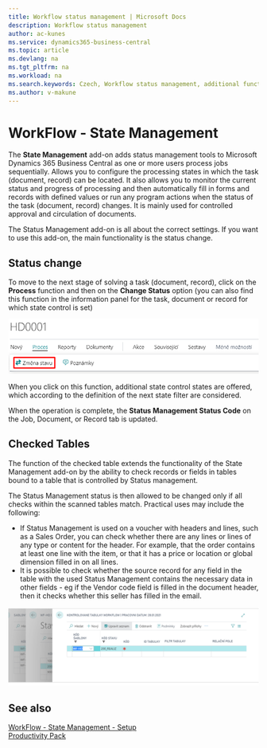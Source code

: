 ```yaml
---
title: Workflow status management | Microsoft Docs
description: Workflow status management
author: ac-kunes
ms.service: dynamics365-business-central
ms.topic: article
ms.devlang: na
ms.tgt_pltfrm: na
ms.workload: na
ms.search.keywords: Czech, Workflow status management, additional functions
ms.author: v-makune
---
```

# WorkFlow - State Management

The **State Management** add-on adds status management tools to Microsoft Dynamics 365 Business Central as one or more users process jobs sequentially. Allows you to configure the processing states in which the task (document, record) can be located. It also allows you to monitor the current status and progress of processing and then automatically fill in forms and records with defined values or run any program actions when the status of the task (document, record) changes. It is mainly used for controlled approval and circulation of documents.

The Status Management add-on is all about the correct settings. If you want to use this add-on, the main functionality is the status change.

## Status change
To move to the next stage of solving a task (document, record), click on the **Process** function and then on the **Change Status** option (you can also find this function in the information panel for the task, document or record for which state control is set)

![State Management - Status Management Templates](media/WF_change_status.png)

When you click on this function, additional state control states are offered, which according to the definition of the next state filter are considered.

When the operation is complete, the **Status Management Status Code** on the Job, Document, or Record tab is updated.

## Checked Tables

The function of the checked table extends the functionality of the State Management add-on by the ability to check records or fields in tables bound to a table that is controlled by Status management.

The Status Management status is then allowed to be changed only if all checks within the scanned tables match. Practical uses may include the following:

- If Status Management is used on a voucher with headers and lines, such as a Sales Order, you can check whether there are any lines or lines of any type or content for the header. For example, that the order contains at least one line with the item, or that it has a price or location or global dimension filled in on all lines.
- It is possible to check whether the source record for any field in the table with the used Status Management contains the necessary data in other fields - eg if the Vendor code field is filled in the document header, then it checks whether this seller has filled in the email.

![WorkFlow - Checked Tables](media/workflow_tables.png " WorkFlow - Checked Tables")

## See also

[WorkFlow - State Management - Setup](ac-workflow-status-management-setup.md)  
[Productivity Pack](ac-productivity-pack.md)
